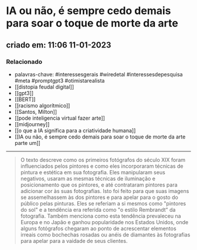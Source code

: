 # IA ou não, é sempre cedo demais para soar o toque de morte da arte
## criado em: 11:06 11-01-2023
### Relacionado
- palavras-chave: #interessesgerais  #wiredetal  #interessesdepesquisa #meta #promptgpt3  #otimistarealista 
- [[distopia feudal digital]]
- [[gpt3]]
- [[BERT]]
- [[racismo algorítmico]]
- [[Santos, Milton]]
- [[pode inteligencia virtual fazer arte]]
- [[midjourney]]
- [[o que a IA significa para a criatividade humana]]
- [[IA ou não, é sempre cedo demais para soar o toque de morte da arte parte um]]
---
>O texto descreve como os primeiros fotógrafos do século XIX foram influenciados pelos pintores e como eles incorporaram técnicas de pintura e estética em sua fotografia. Eles manipularam seus negativos, usaram as mesmas técnicas de iluminação e posicionamento que os pintores, e até contrataram pintores para adicionar cor às suas fotografias. Isto foi feito para que suas imagens se assemelhassem às dos pintores e para apelar para o gosto do público pelas pinturas. Eles se referiam a si mesmos como "pintores do sol" e a tendência era referida como "o estilo Rembrandt" da fotografia. Também menciona como esta tendência prevaleceu na Europa e no Japão e ganhou popularidade nos Estados Unidos, onde alguns fotógrafos chegaram ao ponto de acrescentar elementos irreais como bochechas rosadas ou anéis de diamantes às fotografias para apelar para a vaidade de seus clientes.